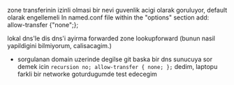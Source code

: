 zone transferinin izinli olmasi bir nevi guvenlik acigi olarak goruluyor, default olarak engellemeli
In named.conf file within the "options" section add:
allow-transfer {"none";};

lokal dns'le dis dns'i ayirma
forwarded zone
lookupforward
(bunun nasil yapildigini bilmiyorum, calisacagim.)

* sorgulanan domain uzerinde degilse git baska bir dns sunucuya sor demek icin
  `recursion no; allow-transfer { none; };` dedim, laptopu farkli bir networke
goturdugumde test edecegim
